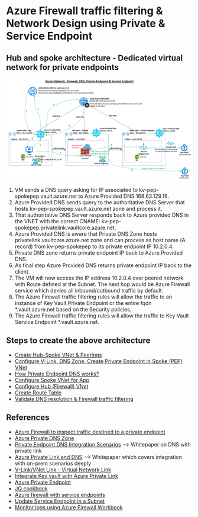 # Azure Firewall traffic filtering & Network Design using Private & Service Endpoint

## Hub and spoke architecture - Dedicated virtual network for private endpoints

![Alt text](images/azure-network-firewall-dns-pep-sep.png)

1. VM sends a DNS query asking for IP associated to kv-pep-spokepep.vault.azure.net to Azure Provided DNS 168.63.129.16.
2. Azure Provided DNS sends query to the authoritative DNS Server that hosts kv-pep-spokepep.vault.azure.net zone and process it.
3. That authoritative DNS Server responds back to Azure provided DNS in the VNET with the correct CNAME: kv-pep-spokepep.privatelink.vaultcore.azure.net.
4. Azure Provided DNS is aware that Private DNS Zone hosts privatelink.vaultcore.azure.net zone and can process as host name (A record) from kv-pep-spokepep to its private endpoint IP 10.2.0.4.
5. Private DNS zone returns private endpoint IP back to Azure Provided DNS.
6. As final step Azure Provided DNS returns private endpoint IP back to the client.
7. The VM will now access the IP address 10.2.0.4 over peered network with Route defined at the Subnet. The next hop would be Azure Firewall service which denies all inbound/outbound traffic by default.
8. The Azure Firewall traffic filtering rules will allow the traffic to an instance of Key Vault Private Endpoint or the entire fqdn *.vault.azure.net based on the Security policies.
9. The Azure Firewall traffic filtering rules will allow the traffic to Key Vault Service Endpoint *.vault.azure.net.

## Steps to create the above architecture
* [Create Hub-Spoke VNet & Peerings](vnet-readme.md)
* [Configure V-Link, DNS Zone. Create Private Endpoint in Spoke (PEP) VNet ](spoke-vnet-pep-readme.md)
* [How Private Endpoint DNS works?](https://github.com/dmauser/PrivateLink/tree/master/DNS-Integration-Scenarios)
* [Configure Spoke VNet for App](spoke-vnet-app-readme.md)
* [Configure Hub (Firewall) VNet](hub-vnet-firewall-readme.md)
* [Create Route Table](route-readme.md)
* [Validate DNS resolution & Firewall traffic filtering](validate-readme.md)

## References
* [Azure Firewall to inspect traffic destined to a private endpoint](https://docs.microsoft.com/en-us/azure/private-link/inspect-traffic-with-azure-firewall)
* [Azure Private DNS Zone](https://docs.microsoft.com/en-us/azure/dns/private-dns-overview)
* [Private Endpoint DNS Integration Scenarios](https://github.com/dmauser/PrivateLink/tree/master/DNS-Integration-Scenarios) --> Whitepaper on DNS with private link
* [Azure Private Link and DNS](https://bloggerz.cloud/2020/12/18/azure-private-link-and-dns/) --> Whitepaper which covers integration with on-prem scenarios deeply
* [V-Link/VNet Link - Virtual Network Link](https://docs.microsoft.com/en-us/azure/dns/private-dns-virtual-network-links)
* [Integrate Key vault with Azure Private Link](https://docs.microsoft.com/en-us/azure/key-vault/general/private-link-service)
* [Azure Private Endpoint](https://docs.microsoft.com/en-us/azure/private-link/private-endpoint-overview)
* [JQ cookbook](https://github.com/stedolan/jq/wiki/Cookbook#filter-objects-based-on-the-contents-of-a-key)
* [Azure firewall with service endpoints](https://docs.microsoft.com/en-us/azure/firewall/firewall-faq#how-do-i-set-up-azure-firewall-with-my-service-endpoints)
* [Update Service Endpoint in a Subnet](https://docs.microsoft.com/en-us/cli/azure/network/vnet/subnet?view=azure-cli-latest#az_network_vnet_subnet_update)
* [Monitor logs using Azure Firewall Workbook](https://docs.microsoft.com/en-us/azure/firewall/firewall-workbook)
